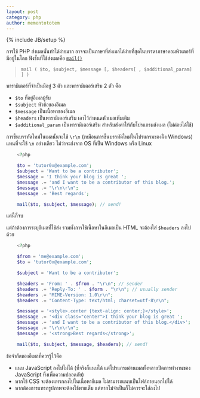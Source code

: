 ```yaml
---
layout: post
category: php
author: mementototem
---
```

{% include JB/setup %}

การใช้ PHP ส่งเมลนั้นทำได้ง่ายมาก อาจจะเป็นภาษาที่ส่งเมลได้ง่ายที่สุดในบรรดาภาษาคอมพิวเตอร์ที่มีอยู่ในโลก ฟังชั่นที่ใช้ส่งเมลคือ [`mail()`](http://php.net/manual/en/function.mail.php)

> `mail ( $to, $subject, $message [, $headers[ , $additional_param] ] )`

พารามิเตอร์ที่จำเป็นมีอยู่ 3 ตัว และพารามิเตอร์เสริม 2 ตัว คือ

- `$to` ที่อยู่อีเมลผู้รับ
- `$subject` หัวข้อของอีเมล
- `$message` เป็นเนื้อหาของอีเมล
- `$headers` เป็นพารามิเตอร์เสริม เอาไว้กำหนดหัวเมลเพิ่มเติม
- `$additional_param` เป็นพารามิเตอร์เสริม สำหรับส่งค่าให้กับโปรแกรมส่งเมล (ไม่ค่อยได้ใช้)

การขึ้นบรรทัดใหม่ในเมลนั้นจะใช้ `\r\n` (เหมือนการขึ้นบรรทัดใหม่ในโปรแกรมของฝั่ง Windows) แทนที่จะใช้ `\n` อย่างเดียว ไม่ว่าจะส่งจาก OS ที่เป็น Windows หรือ Linux

```php
    <?php

    $to = 'tutor0x@example.com';
    $subject = 'Want to be a contributor';
    $message = 'I think your blog is great ';
    $message .= 'and I want to be a contributor of this blog.';
    $message .= "\r\n\r\n";
    $message .= 'Best regards';

    mail($to, $subject, $message); // send!
```

แค่นี้ก็จบ

แต่ถ้าต้องการระบุอีเมลที่ใช้ส่ง รวมทั้งการใช้เนื้อหาในอีเมลเป็น HTML จะต้องใส่ `$headers` ลงไปด้วย

```php
    <?php

    $from = 'me@example.com';
    $to = 'tutor0x@example.com';

    $subject = 'Want to be a contributor';

    $headers = 'From: ' . $from . "\r\n"; // sender
    $headers .= 'Reply-To: ' . $form . "\r\n"; // usually sender
    $headers .= "MIME-Version: 1.0\r\n";
    $headers .= "Content-Type: text/html; charset=utf-8\r\n";

    $message = '<style>.center {text-align: center;}</style>';
    $message .= '<div class="center">I think your blog is great ';
    $message .= 'and I want to be a contributor of this blog.</div>';
    $message .= "\r\n\r\n";
    $message .= '<strong>Best regards</strong>';

    mail($to, $subject, $message, $headers); // send!
```

ข้อจำกัดของอีเมลที่ควรรู้ไว้คือ

- แนบ JavaScript ลงไปไม่ได้ (ที่จริงก็แนบได้ แต่โปรแกรมอ่านเมลทั้งหลายปิดการทำงานของ JavaScript ทิ้งเพื่อความปลอดภัย)
- หากใช้ CSS จะต้องแทรกลงไปในเนื้อหาอีเมล ไม่สามารถแนบเป็นไฟล์ภายนอกไปได้
- หากต้องการแทรกรูปภาพจะต้องใช้พาธเต็ม แต่หากไม่จำเป็นก็ไม่ควรจะใส่ลงไป
